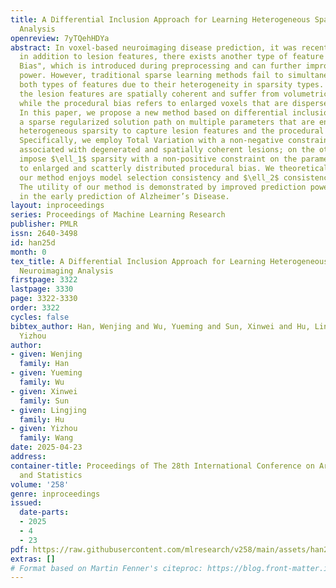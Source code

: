 ```yaml
---
title: A Differential Inclusion Approach for Learning Heterogeneous Sparsity in Neuroimaging
  Analysis
openreview: 7yTQehHDYa
abstract: In voxel-based neuroimaging disease prediction, it was recently found that
  in addition to lesion features, there exists another type of feature called "Procedural
  Bias", which is introduced during preprocessing and can further improve the prediction
  power. However, traditional sparse learning methods fail to simultaneously capture
  both types of features due to their heterogeneity in sparsity types. Specifically,
  the lesion features are spatially coherent and suffer from volumetric degeneration,
  while the procedural bias refers to enlarged voxels that are dispersedly distributed.
  In this paper, we propose a new method based on differential inclusion, which generates
  a sparse regularized solution path on multiple parameters that are enforced with
  heterogeneous sparsity to capture lesion features and the procedural bias separately.
  Specifically, we employ Total Variation with a non-negative constraint for the parameter
  associated with degenerated and spatially coherent lesions; on the other hand, we
  impose $\ell_1$ sparsity with a non-positive constraint on the parameter related
  to enlarged and scatterly distributed procedural bias. We theoretically show that
  our method enjoys model selection consistency and $\ell_2$ consistency in estimation.
  The utility of our method is demonstrated by improved prediction power and interpretability
  in the early prediction of Alzheimer’s Disease.
layout: inproceedings
series: Proceedings of Machine Learning Research
publisher: PMLR
issn: 2640-3498
id: han25d
month: 0
tex_title: A Differential Inclusion Approach for Learning Heterogeneous Sparsity in
  Neuroimaging Analysis
firstpage: 3322
lastpage: 3330
page: 3322-3330
order: 3322
cycles: false
bibtex_author: Han, Wenjing and Wu, Yueming and Sun, Xinwei and Hu, Lingjing and Wang,
  Yizhou
author:
- given: Wenjing
  family: Han
- given: Yueming
  family: Wu
- given: Xinwei
  family: Sun
- given: Lingjing
  family: Hu
- given: Yizhou
  family: Wang
date: 2025-04-23
address:
container-title: Proceedings of The 28th International Conference on Artificial Intelligence
  and Statistics
volume: '258'
genre: inproceedings
issued:
  date-parts:
  - 2025
  - 4
  - 23
pdf: https://raw.githubusercontent.com/mlresearch/v258/main/assets/han25d/han25d.pdf
extras: []
# Format based on Martin Fenner's citeproc: https://blog.front-matter.io/posts/citeproc-yaml-for-bibliographies/
---
```

